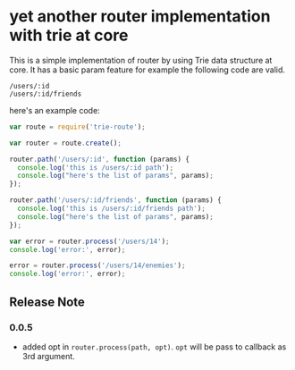 # yet another router implementation with trie at core

This is a simple implementation of router by using Trie data structure at core.
It has a basic param feature for example the following code are valid.

```
/users/:id
/users/:id/friends
```

here's an example code:

```js
var route = require('trie-route');

var router = route.create();

router.path('/users/:id', function (params) {
  console.log('this is /users/:id path');
  console.log("here's the list of params", params);
});

router.path('/users/:id/friends', function (params) {
  console.log('this is /users/:id/friends path');
  console.log("here's the list of params", params);
});

var error = router.process('/users/14');
console.log('error:', error);

error = router.process('/users/14/enemies');
console.log('error:', error);
```


## Release Note

### 0.0.5

- added opt in `router.process(path, opt)`. `opt` will be pass to callback as 3rd argument.
